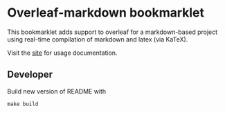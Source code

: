 # Overleaf-markdown bookmarklet

This bookmarklet adds support to overleaf for a markdown-based project using real-time compilation of markdown and latex (via KaTeX).

Visit the [site](http://carlos.correa.me/rnd/overleaf-markdown/) for usage documentation.

## Developer

Build new version of README with
```
make build
```

